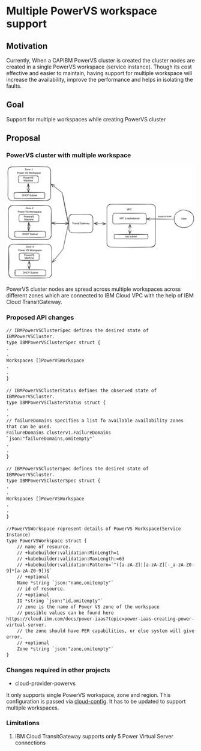 # Multiple PowerVS workspace support 

## Motivation
Currently, When a CAPIBM PowerVS cluster is created the cluster nodes are created in a single PowerVS workspace (service instance). 
Though its cost effective and easier to maintain, having support for multiple workspace will increase the availability, improve the performance and helps in 
isolating the faults.

## Goal
Support for multiple workspaces while creating PowerVS cluster

## Proposal

### PowerVS cluster with multiple workspace 

![powervs-cluster-multiple-workspace.png](../images/powervs-multiple-workspace.png)

PowerVS cluster nodes are spread across multiple workspaces across different zones
which are connected to IBM Cloud VPC with the help of IBM Cloud TransitGateway.

### Proposed API changes

```shell
// IBMPowerVSClusterSpec defines the desired state of IBMPowerVSCluster.
type IBMPowerVSClusterSpec struct {
.
.
Workspaces []PowerVSWorkspace
.
.
}

// IBMPowerVSClusterStatus defines the observed state of IBMPowerVSCluster.
type IBMPowerVSClusterStatus struct {
.
.
// failureDomains specifies a list fo available availability zones that can be used.
FailureDomains clusterv1.FailureDomains `json:"failureDomains,omitempty"`
.
.
}

// IBMPowerVSClusterSpec defines the desired state of IBMPowerVSCluster.
type IBMPowerVSClusterSpec struct {
.
.
Workspaces []PowerVSWorkspace
.
.
}

//PowerVSWorkspace represent details of PowerVS Workspace(Service Instance)
type PowerVSWorkspace struct {
	// name of resource.
	// +kubebuilder:validation:MinLength=1
	// +kubebuilder:validation:MaxLength:=63
	// +kubebuilder:validation:Pattern=`^([a-zA-Z]|[a-zA-Z][-_a-zA-Z0-9]*[a-zA-Z0-9])$`
	// +optional
	Name *string `json:"name,omitempty"`
	// id of resource.
	// +optional
	ID *string `json:"id,omitempty"`
  	// zone is the name of Power VS zone of the workspace
	// possible values can be found here https://cloud.ibm.com/docs/power-iaas?topic=power-iaas-creating-power-virtual-server.
	// the zone should have PER capabilities, or else system will give error.
	// +optional
	Zone *string `json:"zone,omitempty"`
}
```

### Changes required in other projects
* cloud-provider-powervs
    
It only supports single PowerVS workspace, zone and region. This configuration is passed via [cloud-config](https://github.com/openshift/cloud-provider-powervs/blob/main/ibm/ibm.go#L121-L127).
It has to be updated to support multiple workspaces.

### Limitations

1. IBM Cloud TransitGateway supports only 5 Power Virtual Server connections
